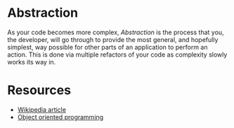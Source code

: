 # Abstraction

As your code becomes more complex, *Abstraction* is the process that you, the developer, will go through to provide the most general, and hopefully simplest, way possible for other parts of an application to perform an action. This is done via multiple refactors of your code as complexity slowly works its way in.


# Resources 

* [Wikipedia article](https://en.wikipedia.org/wiki/Abstraction_(software_engineering))
* [Object oriented programming](https://en.wikipedia.org/wiki/Object-oriented_programming)